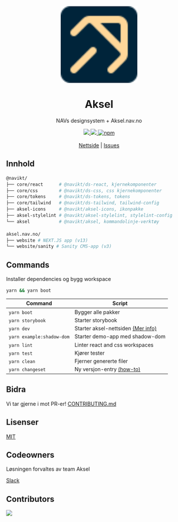 <h1 align="center">
    <img src="/aksel.nav.no/website/public/favicon.svg" style="width:13rem"/>
    <br/><br/>Aksel
</h1>

<div align="center">
    <p>
        NAVs designsystem + Aksel.nav.no
    </p>
    <div align="center">
      <a href="https://aksel.nav.no/storybook/">
          <img src="https://shields.io/badge/storybook-white?logo=storybook&style=flat"" />
      </a>
      <a href="https://github.com/navikt/aksel/pulls">
          <img src="https://img.shields.io/badge/PRs-welcome-green.svg?color=%23262626"" />
      </a>
        <a href="https://www.npmjs.com/package/@navikt/ds-css"><img alt="npm" src="https://img.shields.io/npm/v/@navikt/ds-css?label=version"></a>
    </div>
    <br/>
    <a href="https://aksel.nav.no">Nettside</a> | <a href="https://github.com/navikt/aksel/issues">Issues</a>
<br/>
</div>

## Innhold

```sh
@navikt/
├── core/react      # @navikt/ds-react, kjernekomponenter
├── core/css        # @navikt/ds-css, css kjernekomponenter
├── core/tokens     # @navikt/ds-tokens, tokens
├── core/tailwind   # @navikt/ds-tailwind, tailwind-config
├── aksel-icons     # @navikt/aksel-icons, ikonpakke
├── aksel-stylelint # @navikt/aksel-stylelint, stylelint-config
└── aksel           # @navikt/aksel, kommandolinje-verktøy

aksel.nav.no/
├── website # NEXT.JS app (v13)
└── website/sanity # Sanity CMS-app (v3)

```

## Commands

Installer dependencies og bygg workspace

```sh
yarn && yarn boot
```

| Command                   | Script                                                                                                 |
| ------------------------- | ------------------------------------------------------------------------------------------------------ |
| `yarn boot`               | Bygger alle pakker                                                                                     |
| `yarn storybook`          | Starter storybook                                                                                      |
| `yarn dev`                | Starter aksel-nettsiden [(Mer info)](https://github.com/navikt/aksel/blob/main/aksel.nav.no/README.md) |
| `yarn example:shadow-dom` | Starter demo-app med shadow-dom                                                                        |
| `yarn lint`               | Linter react and css workspaces                                                                        |
| `yarn test`               | Kjører tester                                                                                          |
| `yarn clean`              | Fjerner genererte filer                                                                                |
| `yarn changeset`          | Ny versjon-entry [(how-to)](https://github.com/navikt/aksel/blob/main/.changeset/README.md)            |

## Bidra

Vi tar gjerne i mot PR-er! [CONTRIBUTING.md](https://github.com/navikt/aksel/blob/main/CONTRIBUTING.md)

## Lisenser

[MIT](https://github.com/navikt/aksel/blob/main/LICENSE)

## Codeowners

Løsningen forvaltes av team Aksel

[Slack](https://nav-it.slack.com/archives/C7NE7A8UF)

## Contributors

<a href="https://github.com/navikt/aksel/graphs/contributors">
  <img src="https://contrib.rocks/image?repo=navikt/aksel" />
</a>
